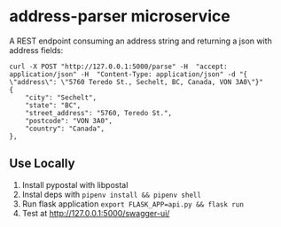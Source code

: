 # address-parser microservice
A REST endpoint consuming an address string and returning a json with address fields:

    curl -X POST "http://127.0.0.1:5000/parse" -H  "accept: application/json" -H  "Content-Type: application/json" -d "{  \"address\": \"5760 Teredo St., Sechelt, BC, Canada, VON 3A0\"}"
    {
        "city": "Sechelt",
        "state": "BC",
        "street_address": "5760, Teredo St.",
        "postcode": "VON 3A0",
        "country": "Canada",
    },

## Use Locally

1. Install pypostal with libpostal
2. Instal deps with `pipenv install && pipenv shell`
3. Run flask application `export FLASK_APP=api.py && flask run`
4. Test at http://127.0.0.1:5000/swagger-ui/